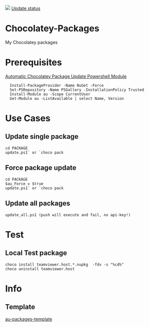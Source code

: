 [![](https://ci.appveyor.com/api/projects/status/r3tg6hf53jli0bid?svg=true)](https://ci.appveyor.com/project/codingsteff/chocolatey-packages)
[Update status](https://gist.github.com/codingsteff/11d4abbe6bb1fcd50426bad5b7ea88de)

# Chocolatey-Packages
My Chocolatey packages

# Prerequisites
[Automatic Chocolatey Package Update Powershell Module](https://github.com/majkinetor/au)

      Install-PackageProvider -Name NuGet -Force
      Set-PSRepository -Name PSGallery -InstallationPolicy Trusted
      Install-Module au -Scope CurrentUser
      Get-Module au -ListAvailable | select Name, Version

# Use Cases
## Update single package
    cd PACKAGE
    update.ps1` or `choco pack

## Force package update
    cd PACKAGE
    $au_Force = $true
    update.ps1` or `choco pack

## Update all packages
    update_all.ps1 (push will execute and fail, no api-key!)

# Test
## Local Test package
    choco install teamviewer.host.*.nupkg  -fdv -s "%cd%"
    choco uninstall teamviewer.host

# Info
## Template
[au-packages-template](https://github.com/majkinetor/au-packages-template)